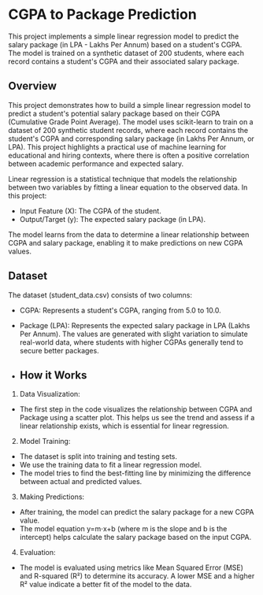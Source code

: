 # CGPA to Package Prediction
This project implements a simple linear regression model to predict the salary package (in LPA - Lakhs Per Annum) based on a student's CGPA. 
The model is trained on a synthetic dataset of 200 students, where each record contains a student's CGPA and their associated salary package.

## Overview
This project demonstrates how to build a simple linear regression model to predict a student's potential salary package based on their CGPA (Cumulative Grade Point Average). 
The model uses scikit-learn to train on a dataset of 200 synthetic student records, where each record contains the student's CGPA and corresponding salary package (in Lakhs Per Annum, or LPA). 
This project highlights a practical use of machine learning for educational and hiring contexts, where there is often a positive correlation between academic performance and expected salary.

Linear regression is a statistical technique that models the relationship between two variables by fitting a linear equation to the observed data. In this project:

- Input Feature (X): The CGPA of the student.
- Output/Target (y): The expected salary package (in LPA).

The model learns from the data to determine a linear relationship between CGPA and salary package, enabling it to make predictions on new CGPA values.

## Dataset
The dataset (student_data.csv) consists of two columns:
- CGPA: Represents a student's CGPA, ranging from 5.0 to 10.0.
- Package (LPA): Represents the expected salary package in LPA (Lakhs Per Annum). The values are generated with slight variation to simulate real-world data, where students with higher CGPAs generally tend to secure better packages.

- ## How it Works
1. Data Visualization:
- The first step in the code visualizes the relationship between CGPA and Package using a scatter plot. This helps us see the trend and assess if a linear relationship exists, which is essential for linear regression.

2. Model Training:
- The dataset is split into training and testing sets.
- We use the training data to fit a linear regression model.
- The model tries to find the best-fitting line by minimizing the difference between actual and predicted values.

3. Making Predictions:
- After training, the model can predict the salary package for a new CGPA value.
- The model equation 
y=m⋅x+b (where m is the slope and b is the intercept) helps calculate the salary package based on the input CGPA.

4. Evaluation:
- The model is evaluated using metrics like Mean Squared Error (MSE) and R-squared (R²) to determine its accuracy. A lower MSE and a higher R² value indicate a better fit of the model to the data.
